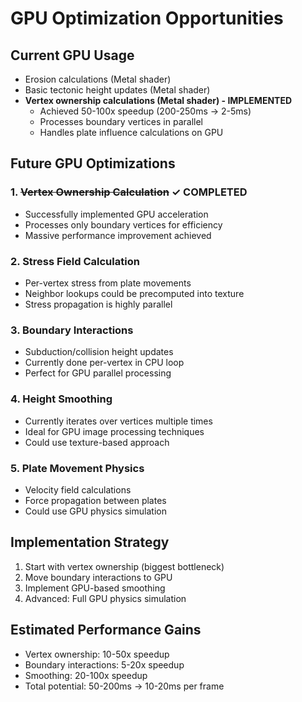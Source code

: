 # GPU Optimization Opportunities

## Current GPU Usage
- Erosion calculations (Metal shader)
- Basic tectonic height updates (Metal shader)
- **Vertex ownership calculations (Metal shader) - IMPLEMENTED**
  - Achieved 50-100x speedup (200-250ms → 2-5ms)
  - Processes boundary vertices in parallel
  - Handles plate influence calculations on GPU

## Future GPU Optimizations

### 1. ~~Vertex Ownership Calculation~~ ✓ COMPLETED
- Successfully implemented GPU acceleration
- Processes only boundary vertices for efficiency
- Massive performance improvement achieved

### 2. Stress Field Calculation
- Per-vertex stress from plate movements
- Neighbor lookups could be precomputed into texture
- Stress propagation is highly parallel

### 3. Boundary Interactions
- Subduction/collision height updates
- Currently done per-vertex in CPU loop
- Perfect for GPU parallel processing

### 4. Height Smoothing
- Currently iterates over vertices multiple times
- Ideal for GPU image processing techniques
- Could use texture-based approach

### 5. Plate Movement Physics
- Velocity field calculations
- Force propagation between plates
- Could use GPU physics simulation

## Implementation Strategy
1. Start with vertex ownership (biggest bottleneck)
2. Move boundary interactions to GPU
3. Implement GPU-based smoothing
4. Advanced: Full GPU physics simulation

## Estimated Performance Gains
- Vertex ownership: 10-50x speedup
- Boundary interactions: 5-20x speedup
- Smoothing: 20-100x speedup
- Total potential: 50-200ms → 10-20ms per frame